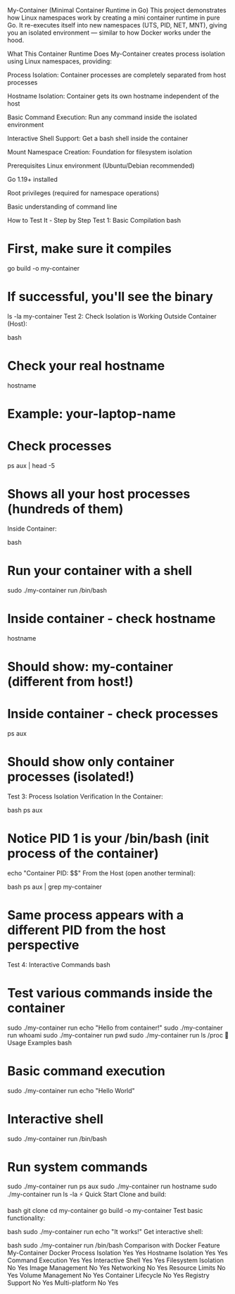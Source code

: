 My-Container (Minimal Container Runtime in Go)
This project demonstrates how Linux namespaces work by creating a mini container runtime in pure Go. It re-executes itself into new namespaces (UTS, PID, NET, MNT), giving you an isolated environment — similar to how Docker works under the hood.

 What This Container Runtime Does
My-Container creates process isolation using Linux namespaces, providing:

Process Isolation: Container processes are completely separated from host processes

Hostname Isolation: Container gets its own hostname independent of the host

Basic Command Execution: Run any command inside the isolated environment

Interactive Shell Support: Get a bash shell inside the container

Mount Namespace Creation: Foundation for filesystem isolation

 Prerequisites
Linux environment (Ubuntu/Debian recommended)

Go 1.19+ installed

Root privileges (required for namespace operations)

Basic understanding of command line

 How to Test It - Step by Step
Test 1: Basic Compilation
bash
# First, make sure it compiles
go build -o my-container

# If successful, you'll see the binary
ls -la my-container
Test 2: Check Isolation is Working
Outside Container (Host):

bash
# Check your real hostname
hostname
# Example: your-laptop-name

# Check processes
ps aux | head -5
# Shows all your host processes (hundreds of them)
Inside Container:

bash
# Run your container with a shell
sudo ./my-container run /bin/bash

# Inside container - check hostname
hostname
# Should show: my-container (different from host!)

# Inside container - check processes
ps aux
# Should show only container processes (isolated!)
Test 3: Process Isolation Verification
In the Container:

bash
ps aux
# Notice PID 1 is your /bin/bash (init process of the container)
echo "Container PID: $$"
From the Host (open another terminal):

bash
ps aux | grep my-container
# Same process appears with a different PID from the host perspective
Test 4: Interactive Commands
bash
# Test various commands inside the container
sudo ./my-container run echo "Hello from container!"
sudo ./my-container run whoami
sudo ./my-container run pwd
sudo ./my-container run ls /proc
🔄 Usage Examples
bash
# Basic command execution
sudo ./my-container run echo "Hello World"

# Interactive shell
sudo ./my-container run /bin/bash

# Run system commands
sudo ./my-container run ps aux
sudo ./my-container run hostname
sudo ./my-container run ls -la
⚡ Quick Start
Clone and build:

bash
git clone <your-repo>
cd my-container
go build -o my-container
Test basic functionality:

bash
sudo ./my-container run echo "It works!"
Get interactive shell:

bash
sudo ./my-container run /bin/bash
Comparison with Docker
Feature	My-Container	Docker
Process Isolation	Yes	Yes
Hostname Isolation	Yes	Yes
Command Execution	Yes	Yes
Interactive Shell	Yes	Yes
Filesystem Isolation	No	Yes
Image Management	No	Yes
Networking	No	Yes
Resource Limits	No	Yes
Volume Management	No	Yes
Container Lifecycle	No	Yes
Registry Support	No	Yes
Multi-platform	No	Yes
